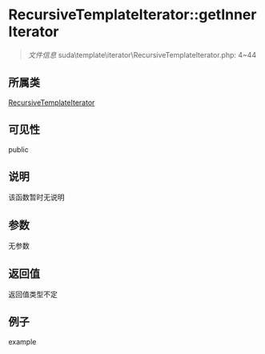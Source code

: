 # RecursiveTemplateIterator::getInnerIterator

> *文件信息* suda\template\iterator\RecursiveTemplateIterator.php: 4~44
## 所属类 

[RecursiveTemplateIterator](../RecursiveTemplateIterator.md)

## 可见性

  public  
## 说明

该函数暂时无说明

## 参数

无参数

## 返回值
返回值类型不定

## 例子

example